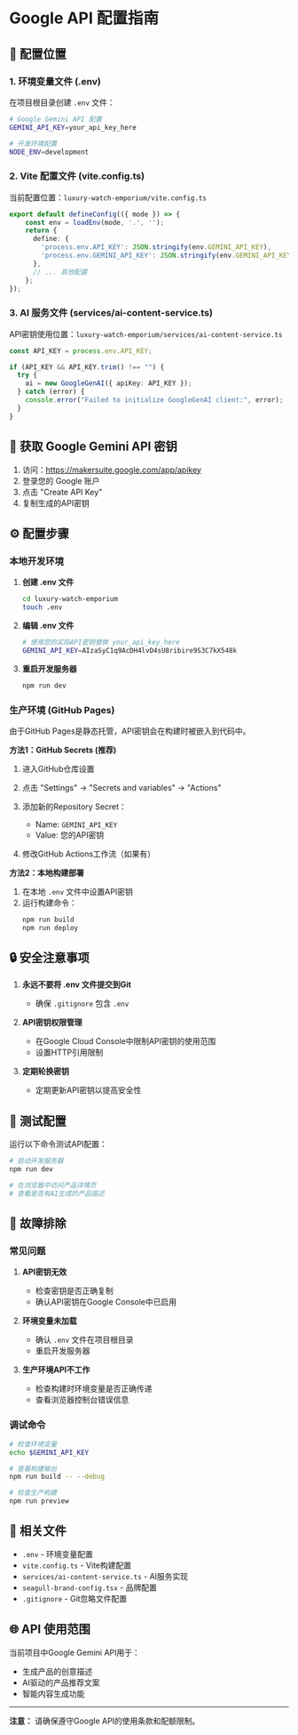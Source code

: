 # Google API 配置指南

## 📍 配置位置

### 1. 环境变量文件 (.env)

在项目根目录创建 `.env` 文件：

```bash
# Google Gemini API 配置
GEMINI_API_KEY=your_api_key_here

# 开发环境配置
NODE_ENV=development
```

### 2. Vite 配置文件 (vite.config.ts)

当前配置位置：`luxury-watch-emporium/vite.config.ts`

```typescript
export default defineConfig(({ mode }) => {
    const env = loadEnv(mode, '.', '');
    return {
      define: {
        'process.env.API_KEY': JSON.stringify(env.GEMINI_API_KEY),
        'process.env.GEMINI_API_KEY': JSON.stringify(env.GEMINI_API_KEY)
      },
      // ... 其他配置
    };
});
```

### 3. AI 服务文件 (services/ai-content-service.ts)

API密钥使用位置：`luxury-watch-emporium/services/ai-content-service.ts`

```typescript
const API_KEY = process.env.API_KEY;

if (API_KEY && API_KEY.trim() !== "") {
  try {
    ai = new GoogleGenAI({ apiKey: API_KEY });
  } catch (error) {
    console.error("Failed to initialize GoogleGenAI client:", error);
  }
}
```

## 🔑 获取 Google Gemini API 密钥

1. 访问：https://makersuite.google.com/app/apikey
2. 登录您的 Google 账户
3. 点击 "Create API Key"
4. 复制生成的API密钥

## ⚙️ 配置步骤

### 本地开发环境

1. **创建 .env 文件**
   ```bash
   cd luxury-watch-emporium
   touch .env
   ```

2. **编辑 .env 文件**
   ```bash
   # 使用您的实际API密钥替换 your_api_key_here
   GEMINI_API_KEY=AIzaSyC1q9AcDH4lvD4sU8ribire9S3C7kX548k
   ```

3. **重启开发服务器**
   ```bash
   npm run dev
   ```

### 生产环境 (GitHub Pages)

由于GitHub Pages是静态托管，API密钥会在构建时被嵌入到代码中。

**方法1：GitHub Secrets (推荐)**

1. 进入GitHub仓库设置
2. 点击 "Settings" → "Secrets and variables" → "Actions"
3. 添加新的Repository Secret：
   - Name: `GEMINI_API_KEY`
   - Value: 您的API密钥

4. 修改GitHub Actions工作流（如果有）

**方法2：本地构建部署**

1. 在本地 `.env` 文件中设置API密钥
2. 运行构建命令：
   ```bash
   npm run build
   npm run deploy
   ```

## 🔒 安全注意事项

1. **永远不要将 .env 文件提交到Git**
   - 确保 `.gitignore` 包含 `.env`

2. **API密钥权限管理**
   - 在Google Cloud Console中限制API密钥的使用范围
   - 设置HTTP引用限制

3. **定期轮换密钥**
   - 定期更新API密钥以提高安全性

## 🧪 测试配置

运行以下命令测试API配置：

```bash
# 启动开发服务器
npm run dev

# 在浏览器中访问产品详情页
# 查看是否有AI生成的产品描述
```

## 🔧 故障排除

### 常见问题

1. **API密钥无效**
   - 检查密钥是否正确复制
   - 确认API密钥在Google Console中已启用

2. **环境变量未加载**
   - 确认 `.env` 文件在项目根目录
   - 重启开发服务器

3. **生产环境API不工作**
   - 检查构建时环境变量是否正确传递
   - 查看浏览器控制台错误信息

### 调试命令

```bash
# 检查环境变量
echo $GEMINI_API_KEY

# 查看构建输出
npm run build -- --debug

# 检查生产构建
npm run preview
```

## 📝 相关文件

- `.env` - 环境变量配置
- `vite.config.ts` - Vite构建配置
- `services/ai-content-service.ts` - AI服务实现
- `seagull-brand-config.tsx` - 品牌配置
- `.gitignore` - Git忽略文件配置

## 🌐 API 使用范围

当前项目中Google Gemini API用于：

- 生成产品的创意描述
- AI驱动的产品推荐文案
- 智能内容生成功能

---

**注意：** 请确保遵守Google API的使用条款和配额限制。 